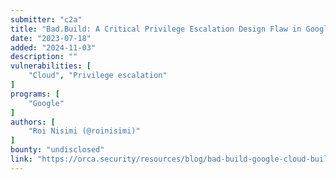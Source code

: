 ```yaml
---
submitter: "c2a"
title: "Bad.Build: A Critical Privilege Escalation Design Flaw in Google Cloud Build Enables a Supply Chain Attack"
date: "2023-07-18"
added: "2024-11-03"
description: ""
vulnerabilities: [
    "Cloud", "Privilege escalation"
]
programs: [
    "Google"
]
authors: [
    "Roi Nisimi (@roinisimi)"
]
bounty: "undisclosed"
link: "https://orca.security/resources/blog/bad-build-google-cloud-build-potential-supply-chain-attack-vulnerability/"
---
```




